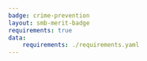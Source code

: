 ```yaml
---
badge: crime-prevention
layout: smb-merit-badge
requirements: true
data:
    requirements: ./requirements.yaml
---
```

